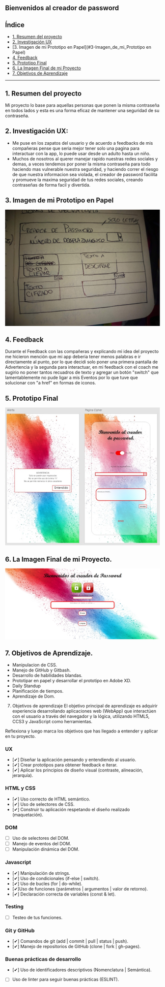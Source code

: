 ## Bienvenidos al creador de password

## Índice


* [1. Resumen del proyecto](#1-Resumen_del_proyecto)
* [2. Investigación UX](#2-Investigación_UX)
* [3. Imagen de mi Prototipo en Papel](#3-Imagen_de_mi_Prototipo en Papel)
* [4. Feedback](#4-Feedback)
* [5. Prototipo Final](#5-Prototipo_Final)
* [6. La Imagen Final de mi Proyecto](#6-La_Imagen_Final_de_mi_Proyecto)
* [7. Objetivos de Aprendizaje](#6-Objetivos_de_Aprendizaje)


***

## 1. Resumen del proyecto
Mi proyecto lo base para aquellas personas que ponen la misma contraseña en
todos lados y esta es una forma eficaz de mantener una seguridad de su
contraseña.


## 2. Investigación UX:
* Me puse en los zapatos del usuario y de acuerdo a feedbacks de mis compañeras
  pense que seria mejor tener solo una pagina para interactuar con la app,
  lo puede usar desde un adulto hasta un niño.
* Muchos de nosotros al querer manejar rapido nuestras redes sociales y demas,
  a veces tendemos por poner la misma contraseña para todo haciendo mas
  vulnerable nuestra seguridad, y haciendo correr el riesgo de que nuestra
  informacion sea violada, el creador de password facilita y promueve la maxima
  seguridad de tus redes sociales, creando contraseñas de forma facil y
  divertida.

## 3. Imagen de mi Prototipo en Papel

<img src= "IMG_20200216_132235652.jpg">

## 4. Feedback
Durante el Feedback con las compañeras y explicando mi idea del proyecto me
hicieron mención que mi app deberia tener menos palabras e ir directamente al
punto, por lo que decidi solo poner una primera pantalla de Advertencia y la
segunda para interactuar, en mi feedback con el coach me sugirio no poner tantos
recuadros de texto y agregar un botón "switch" que lamentablemente no pude ligar
a mis Eventos por lo que tuve que solucionar con "a href" en formas de iconos.

## 5. Prototipo Final

<img src= "maquetado pao.jpg">


## 6. La Imagen Final de mi Proyecto.

<img src= "cipher estructura2.jpg">

## 7. Objetivos de Aprendizaje.
* Manipulacion de CSS.
* Manejo de GitHub y Gitbash.
* Desarrollo de habilidades blandas.
* Prototipar en papel y desarrollar el prototipo en Adobe XD.
* Daily Standup
* Planificación de tiempos.
* Aprendizaje de Dom.

7. Objetivos de aprendizaje
El objetivo principal de aprendizaje es adquirir experiencia desarrollando aplicaciones web (WebApp) que interactúen con el usuario a través del navegador y la lógica, utilizando HTML5, CCS3 y JavaScript como herramientas.

Reflexiona y luego marca los objetivos que has llegado a entender y aplicar en tu proyecto.

### UX
- [&#10004;] Diseñar la aplicación pensando y entendiendo al usuario.
- [&#10004;] Crear prototipos para obtener feedback e iterar.
- [&#10004;] Aplicar los principios de diseño visual (contraste, alineación, jerarquía).
### HTML y CSS
- [&#10004;] Uso correcto de HTML semántico.
- [&#10004;] Uso de selectores de CSS.
- [&#10004;] Construir tu aplicación respetando el diseño realizado (maquetación).
### DOM
- [ ] Uso de selectores del DOM.
- [ ] Manejo de eventos del DOM.
- [ ] Manipulación dinámica del DOM.
### Javascript
- [&#10004;] Manipulación de strings.
- [&#10004;] Uso de condicionales (if-else | switch).
- [&#10004;] Uso de bucles (for | do-while).
- [&#10004;]Uso de funciones (parámetros | argumentos | valor de retorno).
- [&#10004;] Declaración correcta de variables (const & let).
### Testing
- [ ] Testeo de tus funciones.
### Git y GitHub
- [&#10004;] Comandos de git (add | commit | pull | status | push).
- [&#10004;] Manejo de repositorios de GitHub (clone | fork | gh-pages).
### Buenas prácticas de desarrollo
- [&#10004;] Uso de identificadores descriptivos (Nomenclatura | Semántica).
- [ ] Uso de linter para seguir buenas prácticas (ESLINT).
